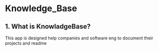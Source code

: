 # Knowledge_Base
## 1. What is KnowladgeBase?
This app is designed help companies and software eng to document their projects and readme 


